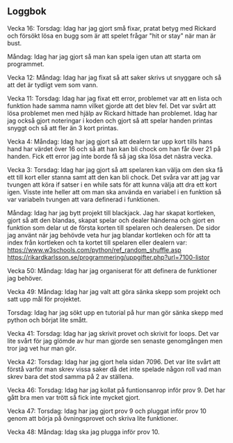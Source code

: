 Loggbok
-------

Vecka 16:
Torsdag: Idag har jag gjort små fixar, pratat betyg med Rickard och försökt lösa en bugg som är att spelet frågar "hit or stay" när man är bust.

Måndag: Idag har jag gjort så man kan spela igen utan att starta om programmet.


Vecka 12:
Måndag: Idag har jag fixat så att saker skrivs ut snyggare och så att det är tydligt vem som vann.

Vecka 11:
Torsdag: Idag har jag fixat ett error, problemet var att en lista och funktion hade samma namn vilket gjorde att det blev fel. Det var svårt att lösa problemet men med hjälp av Rickard hittade han problemet.
Idag har jag också gjort noteringar i koden och gjort så att spelar handen printas snyggt och så att fler än 3 kort printas.


Vecka 4:
Måndag: Idag har jag gjort så att dealern tar upp kort tills hans hand har värdet över 16 och så att han kan bli chock om han får över 21 på handen. Fick ett error jag inte borde få så jag ska lösa det nästra vecka.


Vecka 3:
Torsdag: Idag har jag gjort så att spelaren kan välja om den ska få ett till kort eller stanna samt att den kan bli chock. Det svåra var att jag var tvungen att köra if satser i en while sats för att kunna välja att dra ett kort igen. Visste inte heller att om man ska använda en variabel i en funktion så var variabeln tvungen att vara definerad i funktionen.

Måndag: Idag har jag bytt projekt till blackjack. Jag har skapat kortleken, gjort så att den blandas, skapat spelar och dealer händerna och gjort en funktion som delar ut de första korten till spelaren och dealersen. De sidor jag använt när jag behövde veta hur jag blandar kortleken och för att ta index från kortleken och ta kortet till spelaren eller dealern var: https://www.w3schools.com/python/ref_random_shuffle.asp https://rikardkarlsson.se/programmering/uppgifter.php?url=7100-listor

Vecka 50:
Måndag: Idag har jag organiserat för att definera de funktioner jag behöver.

Vecka 49:
Måndag: Idag har jag valt att göra sänka skepp som projekt och satt upp mål för projektet.

Torsdag: Idag har jag sökt upp en tutorial på hur man gör sänka skepp med python och börjat lite smått.

Vecka 41:
Torsdag: Idag har jag skrivit provet och skrivit for loops. Det var lite svårt för jag glömde av hur man gjorde sen senaste genomgången men tror jag vet hur man gör.

Vecka 42:
Torsdag: Idag har jag gjort hela sidan 7096. Det var lite svårt att förstå varför man skrev vissa saker då det inte spelade någon roll vad man skrev bara det stod samma på 2 av ställena.

Vecka 46:
Torsdag: Idag har jag kollat på funtionsanrop inför prov 9. Det har gått bra men var trött så fick inte mycket gjort.

Vecka 47:
Torsdag: Idag har jag gjort prov 9 och pluggat inför prov 10 genom att börja på övningsprovet och skriva lite funktioner.

Vecka 48:
Måndag: Idag ska jag plugga inför prov 10.